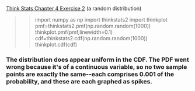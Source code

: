 [Think Stats Chapter 4 Exercise 2](http://greenteapress.com/thinkstats2/html/thinkstats2005.html#toc41) (a random distribution)

>> import numpy as np
>> import thinkstats2
>> import thinkplot
>> pmf=thinkstats2.pmf(np.random.random(1000))
>> thinkplot.pmf(pmf,linewidth=0.1)
>> cdf=thinkstats2.cdf(np.random.random(1000))
>> thinkplot.cdf(cdf)

### The distribution does appear uniform in the CDF. The PDF went wrong because it's of a continuous variable, so no two sample points are exactly the same--each comprises 0.001 of the probability, and these are each graphed as spikes.
